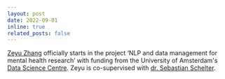 ```yaml
---
layout: post
date: 2022-09-01
inline: true
related_posts: false
---
```


[Zeyu Zhang](https://www.linkedin.com/in/zeyu-zhang-8b2416204/) officially starts in the project ‘NLP and data management for mental health research’ with funding from the University of Amsterdam's [Data Science Centre](https://dsc.uva.nl/). Zeyu is co-supervised with [dr. Sebastian Schelter](https://ssc.io/).
